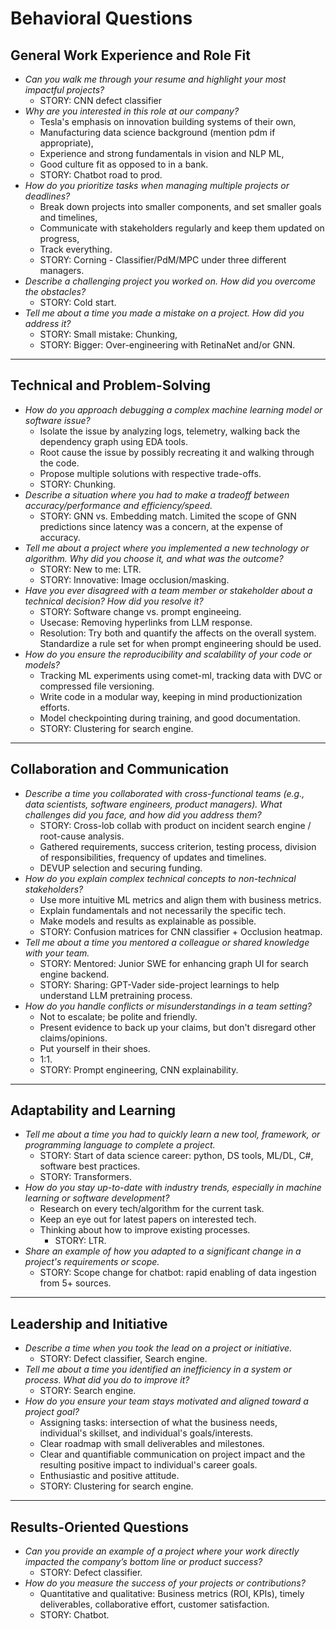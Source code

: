 # Behavioral Questions

## **General Work Experience and Role Fit**
- *Can you walk me through your resume and highlight your most impactful projects?*  
  - STORY: CNN defect classifier
- *Why are you interested in this role at our company?*  
  - Tesla's emphasis on innovation building systems of their own, 
  - Manufacturing data science background (mention pdm if appropriate), 
  - Experience and strong fundamentals in vision and NLP ML, 
  - Good culture fit as opposed to in a bank. 
  - STORY: Chatbot road to prod. 
- *How do you prioritize tasks when managing multiple projects or deadlines?*  
  - Break down projects into smaller components, and set smaller goals and timelines, 
  - Communicate with stakeholders regularly and keep them updated on progress, 
  - Track everything.
  - STORY: Corning - Classifier/PdM/MPC under three different managers.  
- *Describe a challenging project you worked on. How did you overcome the obstacles?*  
  - STORY: Cold start. 
- *Tell me about a time you made a mistake on a project. How did you address it?*  
  - STORY: Small mistake: Chunking, 
  - STORY: Bigger: Over-engineering with RetinaNet and/or GNN. 

---

## **Technical and Problem-Solving**
- *How do you approach debugging a complex machine learning model or software issue?*  
  - Isolate the issue by analyzing logs, telemetry, walking back the dependency graph using EDA tools. 
  - Root cause the issue by possibly recreating it and walking through the code. 
  - Propose multiple solutions with respective trade-offs. 
  - STORY: Chunking. 
- *Describe a situation where you had to make a tradeoff between accuracy/performance and efficiency/speed.*  
  - STORY: GNN vs. Embedding match. Limited the scope of GNN predictions since latency was a concern, at the expense of accuracy. 
- *Tell me about a project where you implemented a new technology or algorithm. Why did you choose it, and what was the outcome?*  
  - STORY: New to me: LTR. 
  - STORY: Innovative: Image occlusion/masking. 
- *Have you ever disagreed with a team member or stakeholder about a technical decision? How did you resolve it?*  
  - STORY: Software change vs. prompt engineeing. 
  - Usecase: Removing hyperlinks from LLM response. 
  - Resolution: Try both and quantify the affects on the overall system. Standardize a rule set for when prompt engineering should be used. 
- *How do you ensure the reproducibility and scalability of your code or models?*  
  - Tracking ML experiments using comet-ml, tracking data with DVC or compressed file versioning. 
  - Write code in a modular way, keeping in mind productionization efforts. 
  - Model checkpointing during training, and good documentation. 
  - STORY: Clustering for search engine. 

---

## **Collaboration and Communication**
- *Describe a time you collaborated with cross-functional teams (e.g., data scientists, software engineers, product managers). What challenges did you face, and how did you address them?*  
  - STORY: Cross-lob collab with product on incident search engine / root-cause analysis. 
  - Gathered requirements, success criterion, testing process, division of responsibilities, frequency of updates and timelines. 
  - DEVUP selection and securing funding. 
- *How do you explain complex technical concepts to non-technical stakeholders?*  
  - Use more intuitive ML metrics and align them with business metrics. 
  - Explain fundamentals and not necessarily the specific tech. 
  - Make models and results as explainable as possible. 
  - STORY: Confusion matrices for CNN classifier + Occlusion heatmap. 
- *Tell me about a time you mentored a colleague or shared knowledge with your team.*  
  - STORY: Mentored: Junior SWE for enhancing graph UI for search engine backend. 
  - STORY: Sharing: GPT-Vader side-project learnings to help understand LLM pretraining process. 
- *How do you handle conflicts or misunderstandings in a team setting?*
  - Not to escalate; be polite and friendly. 
  - Present evidence to back up your claims, but don't disregard other claims/opinions. 
  - Put yourself in their shoes. 
  - 1:1. 
  - STORY: Prompt engineering, CNN explainability. 

---

## **Adaptability and Learning**
- *Tell me about a time you had to quickly learn a new tool, framework, or programming language to complete a project.*  
  - STORY: Start of data science career: python, DS tools, ML/DL, C#, software best practices. 
  - STORY: Transformers. 
- *How do you stay up-to-date with industry trends, especially in machine learning or software development?*  
  - Research on every tech/algorithm for the current task. 
  - Keep an eye out for latest papers on interested tech. 
  - Thinking about how to improve existing processes. 
    - STORY: LTR. 
- *Share an example of how you adapted to a significant change in a project's requirements or scope.*  
  - STORY: Scope change for chatbot: rapid enabling of data ingestion from 5+ sources. 

---

## **Leadership and Initiative**
- *Describe a time when you took the lead on a project or initiative.*  
  - STORY: Defect classifier, Search engine. 
- *Tell me about a time you identified an inefficiency in a system or process. What did you do to improve it?*  
  - STORY: Search engine. 
- *How do you ensure your team stays motivated and aligned toward a project goal?*  
  - Assigning tasks: intersection of what the business needs, individual's skillset, and individual's goals/interests. 
  - Clear roadmap with small deliverables and milestones. 
  - Clear and quantifiable communication on project impact and the resulting positive impact to individual's career goals. 
  - Enthusiastic and positive attitude. 
  - STORY: Clustering for search engine. 

---

## **Results-Oriented Questions**
- *Can you provide an example of a project where your work directly impacted the company’s bottom line or product success?*  
  - STORY: Defect classifier. 
- *How do you measure the success of your projects or contributions?*  
  - Quantitative and qualitative: Business metrics (ROI, KPIs), timely deliverables, collaborative effort, customer satisfaction. 
  - STORY: Chatbot. 
